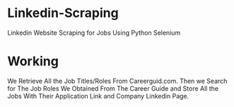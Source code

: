 # Linkedin-Scraping
Linkedin Website Scraping for Jobs Using Python Selenium

# Working
We Retrieve All the Job Titles/Roles From Careerguid.com.
Then we Search for The Job Roles We Obtained From The Career Guide and Store All the Jobs With Their Application Link and Company Linkedin Page.
